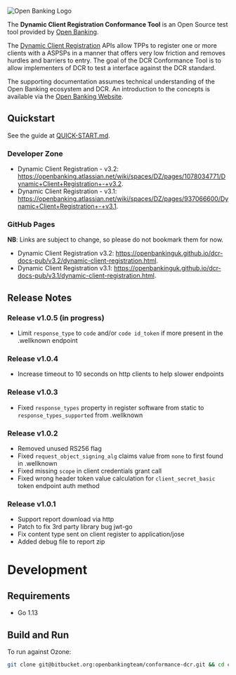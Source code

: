 ![Open Banking Logo](https://bitbucket.org/openbankingteam/conformance-suite/raw/99b76db5f60bb4d790d6f32bffae29cbe95a3661/docs/static_files/OBIE_logotype_blue_RGB.PNG)

The **Dynamic Client Registration Conformance Tool** is an Open Source test tool provided by [Open Banking](https://www.openbanking.org.uk/).

The [Dynamic Client Registration](https://openbanking.atlassian.net/wiki/spaces/DZ/pages/1078034771/Dynamic+Client+Registration+-+v3.2) APIs allow TPPs to register one or more clients with a
ASPSPs in a manner that offers very low friction and removes hurdles and barriers to entry. The goal of the DCR Conformance Tool is to allow implementers of DCR to test a interface against the DCR standard.

The supporting documentation assumes technical understanding of the Open Banking ecosystem and DCR. An introduction to the concepts is available via the [Open Banking Website](https://www.openbanking.org.uk/).

## Quickstart

See the guide at [QUICK-START.md](https://bitbucket.org/openbankingteam/conformance-dcr/src/develop/QUICK-START.md).

### Developer Zone

* Dynamic Client Registration - v3.2: <https://openbanking.atlassian.net/wiki/spaces/DZ/pages/1078034771/Dynamic+Client+Registration+-+v3.2>.
* Dynamic Client Registration - v3.1: <https://openbanking.atlassian.net/wiki/spaces/DZ/pages/937066600/Dynamic+Client+Registration+-+v3.1>.

### GitHub Pages

**NB**: Links are subject to change, so please do not bookmark them for now.

* Dynamic Client Registration v3.2: <https://openbankinguk.github.io/dcr-docs-pub/v3.2/dynamic-client-registration.html>.
* Dynamic Client Registration v3.1: <https://openbankinguk.github.io/dcr-docs-pub/v3.1/dynamic-client-registration.html>.

## Release Notes 

### Release v1.0.5 (in progress)

- Limit `response_type` to `code` and/or `code id_token` if more present in the .wellknown endpoint

### Release v1.0.4

- Increase timeout to 10 seconds on http clients to help slower endpoints

### Release v1.0.3

- Fixed `response_types` property in register software from static to `response_types_supported` from .wellknown    

### Release v1.0.2

- Removed unused RS256 flag
- Fixed `request_object_signing_alg` claims value from `none` to first found in .wellknown  
- Fixed missing `scope` in client credentials grant call  
- Fixed wrong header token value calculation for `client_secret_basic` token endpoint auth method   

### Release v1.0.1

- Support report download via http
- Patch to fix 3rd party library bug jwt-go
- Fix content type sent on client register to application/jose
- Added debug file to report zip 

# Development

## Requirements

* Go 1.13

## Build and Run

To run against Ozone:

```sh
git clone git@bitbucket.org:openbankingteam/conformance-dcr.git && cd conformance-dcr && make build && ./dcr -config-path configs/config.json
```
